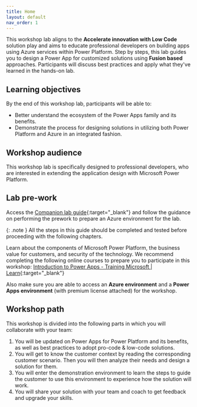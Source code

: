 ```yaml
---
title: Home
layout: default
nav_order: 1
---
```


This workshop lab aligns to the **Accelerate innovation with Low Code** solution play and aims to educate professional developers on building apps using Azure services within Power Platform. 
Step by steps, this lab guides you to design a Power App for customized solutions using **Fusion based** approaches. Participants will discuss best practices and apply what they've learned in the hands-on lab.

## Learning objectives
By the end of this workshop lab, participants will be able to:

- Better understand the ecosystem of the Power Apps family and its benefits.
- Demonstrate the process for designing solutions in utilizing both Power Platform and Azure in an integrated fashion. 

## Workshop audience

This workshop lab is specifically designed to professional developers, who are interested in extending the application design with Microsoft Power Platform.

## Lab pre-work
Access the [Companion lab guide](https://github.com/felihong/taw-power-apps-power-platform/blob/main/setup/README.md){:target="_blank"} and follow the guidance on performing the prework to prepare an Azure environment for the lab. 

{: .note }
All the steps in this guide should be completed and tested before proceeding with the following chapters. 

Learn about the components of Microsoft Power Platform, the business value for customers, and security of the technology. 
We recommend completing the following online courses to prepare you to participate in this workshop: 
[Introduction to Power Apps - Training Microsoft | Learn](https://learn.microsoft.com/en-us/training/modules/introduction-power-apps/){:target="_blank"}

Also make sure you are able to access an **Azure environment** and a **Power Apps environment** (with premium license attached) for the workshop.

## Workshop path

This workshop is divided into the following parts in which you will collaborate with your team: 

1. You will be updated on Power Apps for Power Platform and its benefits, as well as best practices to adopt pro-code & low-code solutions.
2. You will get to know the customer context by reading the corresponding customer scenario. Then you will then analyze their needs and design a solution for them.
3. You will enter the demonstration environment to learn the steps to guide the customer to use this environment to experience how the solution will work.
4. You will share your solution with your team and coach to get feedback and upgrade your skills.